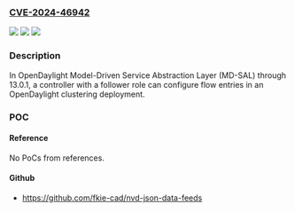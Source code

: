 ### [CVE-2024-46942](https://cve.mitre.org/cgi-bin/cvename.cgi?name=CVE-2024-46942)
![](https://img.shields.io/static/v1?label=Product&message=n%2Fa&color=blue)
![](https://img.shields.io/static/v1?label=Version&message=n%2Fa&color=blue)
![](https://img.shields.io/static/v1?label=Vulnerability&message=n%2Fa&color=brighgreen)

### Description

In OpenDaylight Model-Driven Service Abstraction Layer (MD-SAL) through 13.0.1, a controller with a follower role can configure flow entries in an OpenDaylight clustering deployment.

### POC

#### Reference
No PoCs from references.

#### Github
- https://github.com/fkie-cad/nvd-json-data-feeds

